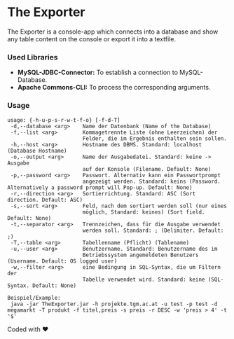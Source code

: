 # The Exporter

The Exporter is a console-app which connects into a database and show any table content on the console or export it into a textfile.

### Used Libraries
* **MySQL-JDBC-Connector:** To establish a connection to MySQL-Database.
* **Apache Commons-CLI:** To process the corresponding arguments.

### Usage
```
usage: {-h-u-p-s-r-w-t-f-o} [-f-d-T]
 -d,--database <arg>    Name der Datenbank (Name of the Database)
 -f,--list <arg>        Kommagetrennte Liste (ohne Leerzeichen) der
                        Felder, die im Ergebnis enthalten sein sollen.
 -h,--host <arg>        Hostname des DBMS. Standard: localhost (Database Hostname)
 -o,--output <arg>      Name der Ausgabedatei. Standard: keine -> Ausgabe
                        auf der Konsole (Filename. Default: None)
 -p,--password <arg>    Passwort. Alternativ kann ein Passwortprompt
                        angezeigt werden. Standard: keins (Password. Alternatively a password prompt will Pop-up. Default: None)
 -r,--direction <arg>   Sortierrichtung. Standard: ASC (Sort direction. Default: ASC)
 -s,--sort <arg>        Feld, nach dem sortiert werden soll (nur eines
                        möglich, Standard: keines) (Sort field. Default: None)
 -t,--separator <arg>   Trennzeichen, dass für die Ausgabe verwendet
                        werden soll. Standard: ; (Delimiter. Default: ;)
 -T,--table <arg>       Tabellenname (Pflicht) (Tablename)
 -u,--user <arg>        Benutzername. Standard: Benutzername des im
                        Betriebssystem angemeldeten Benutzers (Username. Default: OS logged user)
 -w,--filter <arg>      eine Bedingung in SQL-Syntax, die um Filtern der
                        Tabelle verwendet wird. Standard: keine (SQL-Syntax. Default: None)

Beispiel/Example:
 java -jar TheExporter.jar -h projekte.tgm.ac.at -u test -p test -d megamarkt -T produkt -f titel,preis -s preis -r DESC -w 'preis > 4' -t '$'
```
Coded with :heart:
